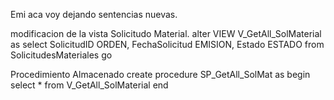 Emi aca voy dejando sentencias nuevas.

modificacion de la vista Solicitudo Material.
alter VIEW V_GetAll_SolMaterial
as
select SolicitudID ORDEN, FechaSolicitud EMISION, Estado ESTADO from SolicitudesMateriales
go


Procedimiento Almacenado
create procedure SP_GetAll_SolMat
as
begin
select * from V_GetAll_SolMaterial
end
